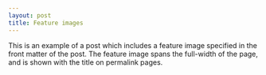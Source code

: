 ```yaml
---
layout: post
title: Feature images
---
```

This is an example of a post which includes a feature image specified in the front matter of the post. The feature image spans the full-width of the page, and is shown with the title on permalink pages.
